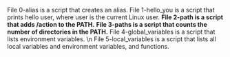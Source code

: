 File 0-alias is a script that creates an alias.
File 1-hello_you is a script that prints hello user, where user is the current Linux user.
**File 2-path is a script that adds /action to the PATH.**
**File 3-paths is a script that counts the number of directories in the PATH.**
File 4-global_variables is a script that lists environment variables.
\n File 5-local_variables is a script that lists all local variables and environment variables, and functions.
